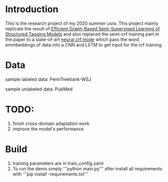 # Introduction
This is the research project of my 2020 summer usra. This project mainly replicate the result of [Efficient Graph-Based Semi-Supervised Learning
of Structured Tagging Models](https://www.aclweb.org/anthology/D10-1017.pdf) and also replaced the semi-crf training part in the paper to a state-of-art [neural crf mode](https://arxiv.org/pdf/1707.06799.pdf) which pass the word emmbeddings of data into a CNN and LSTM to get input for the crf training. 

# Data
sample labeled data: PennTreebank-WSJ 

sample unlabeled data: PubMed 

# TODO:
1. finish cross-domain adaptation work
2. improve the model's performance

# Build
1. training parameters are in train_config.yaml
2. To run the demo simply '''python main.py''' after install all requirements with '''pip install -requirements.txt'''


